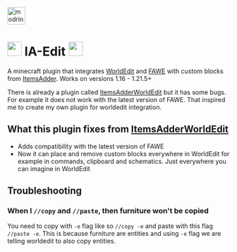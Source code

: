 <a href="https://modrinth.com/plugin/ia-edit"><img alt="modrinth" height="40" src="https://cdn.jsdelivr.net/npm/@intergrav/devins-badges@3/assets/compact/available/modrinth_vector.svg"></a>

# <img src="https://minecraft.wiki/images/Wooden_Axe_JE2_BE2.png" height=32> IA-Edit <img src="https://minecraft.wiki/images/Crafting_Table_JE4_BE3.png" height=32>
A minecraft plugin that integrates [WorldEdit](https://dev.bukkit.org/projects/worldedit) and [FAWE](https://www.spigotmc.org/resources/fastasyncworldedit.13932/) with custom blocks from [ItemsAdder](https://www.spigotmc.org/resources/%E2%9C%A8itemsadder%E2%AD%90emotes-mobs-items-armors-hud-gui-emojis-blocks-wings-hats-liquids.73355/). Works on versions 1.16 - 1.21.5+

There is already a plugin called [ItemsAdderWorldEdit](https://www.spigotmc.org/resources/addon-itemsadder-worldedit.79012/) but it has some bugs. For example it does not work with the latest version of FAWE. That inspired me to create my own plugin for worldedit integration.

## What this plugin fixes from [ItemsAdderWorldEdit](https://www.spigotmc.org/resources/addon-itemsadder-worldedit.79012/)
- Adds compatibility with the latest version of FAWE
- Now it can place and remove custom blocks everywhere in WorldEdit for example in commands, clipboard and schematics. Just everywhere you can imagine in WorldEdit

## Troubleshooting

### When I `//copy` and `//paste`, then furniture won't be copied
You need to copy with `-e` flag like so `//copy -e` and paste with this flag `//paste -e`. This is because furniture are entities and using `-e` flag we are telling worldedit to also copy entities.

